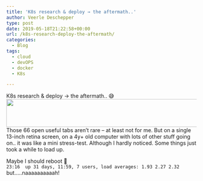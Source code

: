 ```yaml
---
title: 'K8s research & deploy → the aftermath..'
author: Veerle Deschepper
type: post
date: 2019-05-18T21:22:58+00:00
url: /k8s-research-deploy-the-aftermath/
categories:
  - Blog
tags:
  - cloud
  - devOPS
  - docker
  - K8s

---
```

K8s research & deploy → the aftermath.. 😅<img class="aligncenter size-full wp-image-630" src="https://i1.wp.com/gompje.be/wp-content/uploads/2019/05/Screenshot-2019-05-18-at-23.02.26.png?resize=2310%2C74&#038;ssl=1" alt="" width="2310" height="74" srcset="https://i1.wp.com/gompje.be/wp-content/uploads/2019/05/Screenshot-2019-05-18-at-23.02.26.png?w=2310&ssl=1 2310w, https://i1.wp.com/gompje.be/wp-content/uploads/2019/05/Screenshot-2019-05-18-at-23.02.26.png?resize=300%2C10&ssl=1 300w, https://i1.wp.com/gompje.be/wp-content/uploads/2019/05/Screenshot-2019-05-18-at-23.02.26.png?resize=768%2C25&ssl=1 768w, https://i1.wp.com/gompje.be/wp-content/uploads/2019/05/Screenshot-2019-05-18-at-23.02.26.png?resize=1024%2C33&ssl=1 1024w, https://i1.wp.com/gompje.be/wp-content/uploads/2019/05/Screenshot-2019-05-18-at-23.02.26.png?resize=150%2C5&ssl=1 150w, https://i1.wp.com/gompje.be/wp-content/uploads/2019/05/Screenshot-2019-05-18-at-23.02.26.png?w=2000&ssl=1 2000w" sizes="(max-width: 1000px) 100vw, 1000px" data-recalc-dims="1" />  
Those 66 open useful tabs aren&#8217;t rare &#8211; at least not for me. But on a single 13-inch retina screen, on a 4y+ old computer with lots of other stuff going on.. it was like a mini stress-test. Although I hardly noticed. Some things just took a while to load up.

Maybe I should reboot 🤔  
`23:16  up 31 days, 11:59, 7 users, load averages: 1.93 2.27 2.32`  
but&#8230;..naaaaaaaaaah!